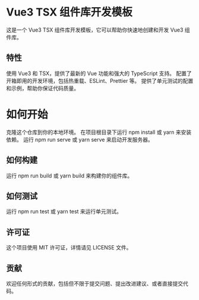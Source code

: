 # Vue3 TSX 组件库开发模板
这是一个 Vue3 TSX 组件库开发模板，它可以帮助你快速地创建和开发 Vue3 组件库。

## 特性
使用 Vue3 和 TSX，提供了最新的 Vue 功能和强大的 TypeScript 支持。
配置了开箱即用的开发环境，包括热重载、ESLint、Prettier 等。
提供了单元测试的配置和示例，帮助你保证代码质量。

# 如何开始
克隆这个仓库到你的本地环境。
在项目根目录下运行 npm install 或 yarn 来安装依赖。
运行 npm run serve 或 yarn serve 来启动开发服务器。

## 如何构建
运行 npm run build 或 yarn build 来构建你的组件库。

## 如何测试
运行 npm run test 或 yarn test 来运行单元测试。

## 许可证
这个项目使用 MIT 许可证，详情请见 LICENSE 文件。

## 贡献
欢迎任何形式的贡献，包括但不限于提交问题、提出改进建议、或者直接提交代码。